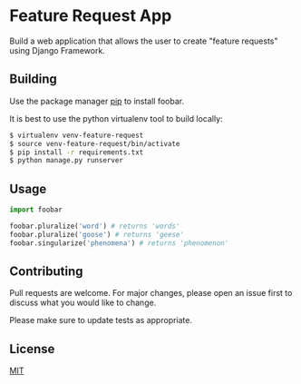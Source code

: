 # Feature Request App

Build a web application that allows the user to create "feature requests" using Django Framework.

## Building

Use the package manager [pip](https://pip.pypa.io/en/stable/) to install foobar.

It is best to use the python virtualenv tool to build locally:


```bash
$ virtualenv venv-feature-request
$ source venv-feature-request/bin/activate
$ pip install -r requirements.txt
$ python manage.py runserver
```

## Usage

```python
import foobar

foobar.pluralize('word') # returns 'words'
foobar.pluralize('goose') # returns 'geese'
foobar.singularize('phenomena') # returns 'phenomenon'
```

## Contributing
Pull requests are welcome. For major changes, please open an issue first to discuss what you would like to change.

Please make sure to update tests as appropriate.

## License
[MIT](https://choosealicense.com/licenses/mit/)
